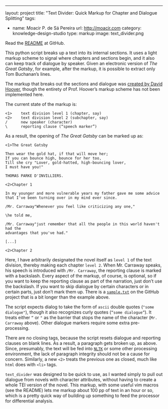---
layout: project
title: "Text Divider: Quick Markup for Chapter and Dialogue Splitting"
tags:
- name: Moacir P. de Sá Pereira
  url: http://moacir.com
category: knowledge-design-studio
type: markup
image: text_divider.png

Read the [README](https://github.com/muziejus/text_divider) at GitHub.

This python script breaks up a text into its internal sections. It uses a light
markup scheme to signal where chapters and sections begin, and it also can keep
track of dialogue by speaker. Given an electronic version of *The Great
Gatsby*, for example, after the markup, it is possible to extract only Tom
Buchanan’s lines.

The markup that breaks out the sections and dialogue was [created by David
Hoover](https://wp.nyu.edu/exceltextanalysis/analyzetextualdivisions/), though
the entirety of Prof. Hoover’s markup scheme has not been implemented here.

The current state of the markup is:

```
<1>    text division level 1 (chapter, say)
<2>    text division level 2 (subchapter, say)
/      new speaker (character)
\      reporting clause (“speech marker”)
```

As a result, the opening of *The Great Gatsby* can be marked up as:

```
<1>The Great Gatsby

Then wear the gold hat, if that will move her;
If you can bounce high, bounce for her too,
Till she cry "Lover, gold-hatted, high-bouncing lover,
I must have you!"

THOMAS PARKE D'INVILLIERS.

<2>Chapter 1

In my younger and more vulnerable years my father gave me some advice
that I've been turning over in my mind ever since.

/Mr. Carraway"Whenever you feel like criticizing any one," 

\he told me, 

/Mr. Carraway"just remember that all the people in this world haven't had the
advantages that you've had."

[...]

<2>Chapter 2
```

Here, I have arbitrarily designated the novel itself as `level 1` of the text
division, thereby making each chapter `level 2`. When Mr. Carraway speaks, his
speech is introduced with `/Mr. Carraway`, the reporting clause is marked with
a backslash. Every aspect of the markup, of course, is optional, so if you want
to keep the reporting clause as part of the narration, just don’t use the
backslash. If you want to skip dialogue by certain characters or in certain
parts, just don’t mark them up. There is a
[`sample.txt`](https://github.com/muziejus/text_divider/blob/master/sample.txt)
on the GitHub project that is a bit longer than the example above.

The script expects dialog to take the form of `ascii` double quotes (`"some
dialogue"`), though it also recognizes curly quotes (`“some dialogue”`). It
treats either `“` or `"` as the barrier that stops the name of the character
(`Mr. Carraway` above). Other dialogue markers require some extra
pre-processing.

There are no closing tags, because the script resets dialogue and reporting
clauses on blank lines. As a result, a paragraph gets broken up, as above.
Since, presumably, the text will be fed into [`NLTK`](http://www.nltk.org) or
some other processing environment, the lack of paragraph integrity should not
be a cause for concern. Similarly, a new `<2>` treats the previous one as
closed, much like `html` does with `<li>` tags.

`text_divider` was designed to be quick to use, as I wanted simply to pull out
dialogue from novels with character attributes, without having to create a
whole TEI version of the novel. This markup, with some useful vim macros (see
the README) lets me markup about 100 pp of text in an hour or so, which is a
pretty quick way of building up something to feed the processor for
differential analysis.

